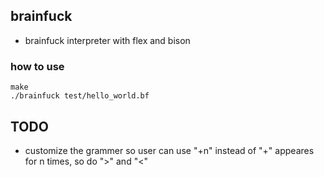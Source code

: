 ## brainfuck
- brainfuck interpreter with flex and bison
### how to use
```
make
./brainfuck test/hello_world.bf
```

## TODO
- customize the grammer so user can use "+n" instead of "+" appeares for n times, so do ">" and "<"

